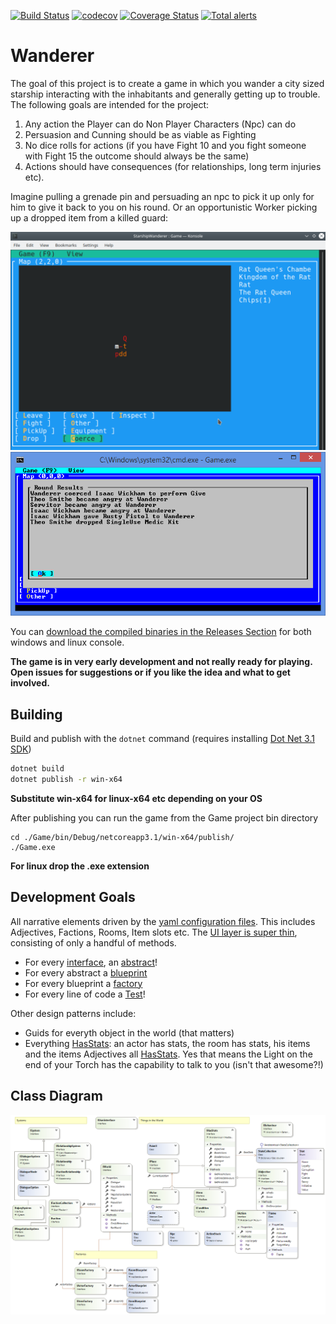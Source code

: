 [![Build Status](https://travis-ci.org/tznind/Wanderer.svg?branch=master)](https://travis-ci.org/tznind/Wanderer) [![codecov](https://codecov.io/gh/tznind/Wanderer/branch/master/graph/badge.svg)](https://codecov.io/gh/tznind/Wanderer) [![Coverage Status](https://coveralls.io/repos/github/tznind/Wanderer/badge.svg?branch=master)](https://coveralls.io/github/tznind/Wanderer?branch=master) [![Total alerts](https://img.shields.io/lgtm/alerts/g/tznind/Wanderer.svg?logo=lgtm&logoWidth=18)](https://lgtm.com/projects/g/tznind/Wanderer/alerts/)



# Wanderer

The goal of this project is to create a game in which you wander a city sized starship interacting with the inhabitants and generally getting up to trouble.  The following goals are intended for the project:

1. Any action the Player can do Non Player Characters (Npc) can do
2. Persuasion and Cunning should be as viable as Fighting
3. No dice rolls for actions (if you have Fight 10 and you fight someone with Fight 15 the outcome should always be the same)
4. Actions should have consequences (for relationships, long term injuries etc).

Imagine pulling a grenade pin and persuading an npc to pick it up only for him to give it back to you on his round.  Or an opportunistic Worker picking up a dropped item from a killed guard:

![Screenshot of gameplay showing map][screenshot1]
![Screenshot of gameplay showing narrative][screenshot2]

You can [download the compiled binaries in the Releases Section](https://github.com/tznind/Wanderer/releases) for both windows and linux console.

**The game is in very early development and not really ready for playing.  Open issues for suggestions or if you like the idea and what to get involved.**

## Building

Build and publish with the `dotnet` command (requires installing [Dot Net 3.1 SDK](https://dotnet.microsoft.com/download/dotnet-core/3.1))

```bash
dotnet build
dotnet publish -r win-x64
```
__Substitute win-x64 for linux-x64 etc depending on your OS__

After publishing you can run the game from the Game project bin directory

```
cd ./Game/bin/Debug/netcoreapp3.1/win-x64/publish/
./Game.exe
```
__For linux drop the .exe extension__

## Development Goals

All narrative elements driven by the [yaml configuration files](./src/Resources/README.md).  This includes Adjectives, Factions, Rooms, Item slots etc.  The [UI layer is super thin](./src/IUserinterface.cs), consisting of only a handful of methods.

- For every [interface](./src/Actors/IActor.cs), an [abstract](./src/Actors/Actor.cs)!
- For every abstract a [blueprint](./src/Factories/Blueprints/ActorBlueprint.cs)
- For every blueprint a [factory](./src/Factories/ActorFactory.cs)
- For every line of code a [Test](./Tests/Actors/YamlActorFactoryTests.cs)!

Other design patterns include:

- Guids for everyth object in the world (that matters)
- Everything [HasStats](./src/IHasStats.cs): an actor has stats, the room has stats, his items and the items Adjectives all [HasStats](./src/IHasStats.cs).  Yes that means the Light on the end of your Torch has the capability to talk to you (isn't that awesome?!)

## Class Diagram

![Overview of classes in game][classDiagram]

[classDiagram]: ./src/Overview.cd.png
[screenshot1]: ./src/Screen1.png
[screenshot2]: ./src/Screen2.png
